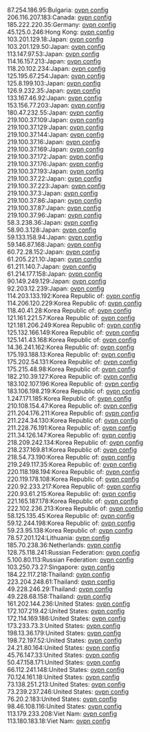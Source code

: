 87.254.186.95:Bulgaria: [ovpn config](vpn/87_254_186_95.ovpn)  
206.116.207.183:Canada: [ovpn config](vpn/206_116_207_183.ovpn)  
185.222.220.35:Germany: [ovpn config](vpn/185_222_220_35.ovpn)  
45.125.0.246:Hong Kong: [ovpn config](vpn/45_125_0_246.ovpn)  
103.201.129.18:Japan: [ovpn config](vpn/103_201_129_18.ovpn)  
103.201.129.50:Japan: [ovpn config](vpn/103_201_129_50.ovpn)  
113.147.97.53:Japan: [ovpn config](vpn/113_147_97_53.ovpn)  
114.16.157.213:Japan: [ovpn config](vpn/114_16_157_213.ovpn)  
118.20.102.234:Japan: [ovpn config](vpn/118_20_102_234.ovpn)  
125.195.67.254:Japan: [ovpn config](vpn/125_195_67_254.ovpn)  
125.8.199.103:Japan: [ovpn config](vpn/125_8_199_103.ovpn)  
126.9.232.35:Japan: [ovpn config](vpn/126_9_232_35.ovpn)  
133.167.46.92:Japan: [ovpn config](vpn/133_167_46_92.ovpn)  
153.156.77.203:Japan: [ovpn config](vpn/153_156_77_203.ovpn)  
180.47.232.55:Japan: [ovpn config](vpn/180_47_232_55.ovpn)  
219.100.37.109:Japan: [ovpn config](vpn/219_100_37_109.ovpn)  
219.100.37.129:Japan: [ovpn config](vpn/219_100_37_129.ovpn)  
219.100.37.144:Japan: [ovpn config](vpn/219_100_37_144.ovpn)  
219.100.37.16:Japan: [ovpn config](vpn/219_100_37_16.ovpn)  
219.100.37.169:Japan: [ovpn config](vpn/219_100_37_169.ovpn)  
219.100.37.172:Japan: [ovpn config](vpn/219_100_37_172.ovpn)  
219.100.37.176:Japan: [ovpn config](vpn/219_100_37_176.ovpn)  
219.100.37.193:Japan: [ovpn config](vpn/219_100_37_193.ovpn)  
219.100.37.22:Japan: [ovpn config](vpn/219_100_37_22.ovpn)  
219.100.37.223:Japan: [ovpn config](vpn/219_100_37_223.ovpn)  
219.100.37.3:Japan: [ovpn config](vpn/219_100_37_3.ovpn)  
219.100.37.86:Japan: [ovpn config](vpn/219_100_37_86.ovpn)  
219.100.37.87:Japan: [ovpn config](vpn/219_100_37_87.ovpn)  
219.100.37.96:Japan: [ovpn config](vpn/219_100_37_96.ovpn)  
58.3.238.36:Japan: [ovpn config](vpn/58_3_238_36.ovpn)  
58.90.3.128:Japan: [ovpn config](vpn/58_90_3_128.ovpn)  
59.133.158.94:Japan: [ovpn config](vpn/59_133_158_94.ovpn)  
59.146.87.168:Japan: [ovpn config](vpn/59_146_87_168.ovpn)  
60.72.28.152:Japan: [ovpn config](vpn/60_72_28_152.ovpn)  
61.205.221.10:Japan: [ovpn config](vpn/61_205_221_10.ovpn)  
61.211.140.7:Japan: [ovpn config](vpn/61_211_140_7.ovpn)  
61.214.177.158:Japan: [ovpn config](vpn/61_214_177_158.ovpn)  
90.149.249.129:Japan: [ovpn config](vpn/90_149_249_129.ovpn)  
92.203.12.239:Japan: [ovpn config](vpn/92_203_12_239.ovpn)  
114.203.133.192:Korea Republic of: [ovpn config](vpn/114_203_133_192.ovpn)  
114.206.120.229:Korea Republic of: [ovpn config](vpn/114_206_120_229.ovpn)  
118.40.41.28:Korea Republic of: [ovpn config](vpn/118_40_41_28.ovpn)  
121.161.221.57:Korea Republic of: [ovpn config](vpn/121_161_221_57.ovpn)  
121.181.206.249:Korea Republic of: [ovpn config](vpn/121_181_206_249.ovpn)  
125.132.166.149:Korea Republic of: [ovpn config](vpn/125_132_166_149.ovpn)  
125.141.43.168:Korea Republic of: [ovpn config](vpn/125_141_43_168.ovpn)  
14.36.241.162:Korea Republic of: [ovpn config](vpn/14_36_241_162.ovpn)  
175.193.188.13:Korea Republic of: [ovpn config](vpn/175_193_188_13.ovpn)  
175.202.54.131:Korea Republic of: [ovpn config](vpn/175_202_54_131.ovpn)  
175.215.48.98:Korea Republic of: [ovpn config](vpn/175_215_48_98.ovpn)  
182.210.39.127:Korea Republic of: [ovpn config](vpn/182_210_39_127.ovpn)  
183.102.107.196:Korea Republic of: [ovpn config](vpn/183_102_107_196.ovpn)  
183.106.198.219:Korea Republic of: [ovpn config](vpn/183_106_198_219.ovpn)  
1.247.171.185:Korea Republic of: [ovpn config](vpn/1_247_171_185.ovpn)  
210.108.154.47:Korea Republic of: [ovpn config](vpn/210_108_154_47.ovpn)  
211.204.176.211:Korea Republic of: [ovpn config](vpn/211_204_176_211.ovpn)  
211.224.34.130:Korea Republic of: [ovpn config](vpn/211_224_34_130.ovpn)  
211.228.76.191:Korea Republic of: [ovpn config](vpn/211_228_76_191.ovpn)  
211.34.126.147:Korea Republic of: [ovpn config](vpn/211_34_126_147.ovpn)  
218.209.242.134:Korea Republic of: [ovpn config](vpn/218_209_242_134.ovpn)  
218.237.169.81:Korea Republic of: [ovpn config](vpn/218_237_169_81.ovpn)  
218.54.73.190:Korea Republic of: [ovpn config](vpn/218_54_73_190.ovpn)  
219.249.117.35:Korea Republic of: [ovpn config](vpn/219_249_117_35.ovpn)  
220.118.198.194:Korea Republic of: [ovpn config](vpn/220_118_198_194.ovpn)  
220.119.178.108:Korea Republic of: [ovpn config](vpn/220_119_178_108.ovpn)  
220.92.233.217:Korea Republic of: [ovpn config](vpn/220_92_233_217.ovpn)  
220.93.61.215:Korea Republic of: [ovpn config](vpn/220_93_61_215.ovpn)  
221.165.187.178:Korea Republic of: [ovpn config](vpn/221_165_187_178.ovpn)  
222.102.236.213:Korea Republic of: [ovpn config](vpn/222_102_236_213.ovpn)  
58.125.135.45:Korea Republic of: [ovpn config](vpn/58_125_135_45.ovpn)  
59.12.244.198:Korea Republic of: [ovpn config](vpn/59_12_244_198.ovpn)  
59.23.95.138:Korea Republic of: [ovpn config](vpn/59_23_95_138.ovpn)  
78.57.201.124:Lithuania: [ovpn config](vpn/78_57_201_124.ovpn)  
185.70.238.36:Netherlands: [ovpn config](vpn/185_70_238_36.ovpn)  
128.75.118.241:Russian Federation: [ovpn config](vpn/128_75_118_241.ovpn)  
5.100.80.113:Russian Federation: [ovpn config](vpn/5_100_80_113.ovpn)  
103.250.73.27:Singapore: [ovpn config](vpn/103_250_73_27.ovpn)  
184.22.117.218:Thailand: [ovpn config](vpn/184_22_117_218.ovpn)  
223.204.248.61:Thailand: [ovpn config](vpn/223_204_248_61.ovpn)  
49.228.246.29:Thailand: [ovpn config](vpn/49_228_246_29.ovpn)  
49.228.68.158:Thailand: [ovpn config](vpn/49_228_68_158.ovpn)  
161.202.144.236:United States: [ovpn config](vpn/161_202_144_236.ovpn)  
172.107.219.42:United States: [ovpn config](vpn/172_107_219_42.ovpn)  
172.114.169.186:United States: [ovpn config](vpn/172_114_169_186.ovpn)  
173.233.73.3:United States: [ovpn config](vpn/173_233_73_3.ovpn)  
198.13.36.179:United States: [ovpn config](vpn/198_13_36_179.ovpn)  
198.72.197.52:United States: [ovpn config](vpn/198_72_197_52.ovpn)  
24.21.80.164:United States: [ovpn config](vpn/24_21_80_164.ovpn)  
45.76.147.33:United States: [ovpn config](vpn/45_76_147_33.ovpn)  
50.47.158.171:United States: [ovpn config](vpn/50_47_158_171.ovpn)  
66.112.241.148:United States: [ovpn config](vpn/66_112_241_148.ovpn)  
70.124.161.18:United States: [ovpn config](vpn/70_124_161_18.ovpn)  
73.138.251.213:United States: [ovpn config](vpn/73_138_251_213.ovpn)  
73.239.237.246:United States: [ovpn config](vpn/73_239_237_246.ovpn)  
76.20.2.183:United States: [ovpn config](vpn/76_20_2_183.ovpn)  
98.46.108.116:United States: [ovpn config](vpn/98_46_108_116.ovpn)  
113.179.233.208:Viet Nam: [ovpn config](vpn/113_179_233_208.ovpn)  
113.180.183.18:Viet Nam: [ovpn config](vpn/113_180_183_18.ovpn)  
